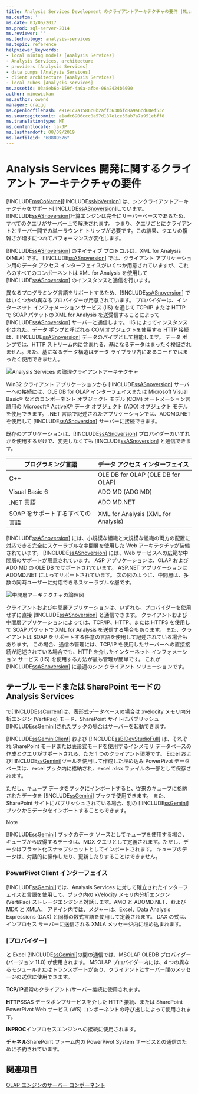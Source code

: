 ```yaml
---
title: Analysis Services Development のクライアントアーキテクチャの要件 |Microsoft Docs
ms.custom: ''
ms.date: 03/06/2017
ms.prod: sql-server-2014
ms.reviewer: ''
ms.technology: analysis-services
ms.topic: reference
helpviewer_keywords:
- local mining models [Analysis Services]
- Analysis Services, architecture
- providers [Analysis Services]
- data pumps [Analysis Services]
- client architecture [Analysis Services]
- local cubes [Analysis Services]
ms.assetid: 03a8eb6b-159f-4a0a-afbe-06a2424b6090
author: minewiskan
ms.author: owend
manager: craigg
ms.openlocfilehash: e91e1c7a1586c0b2aff3630bfd8a9a6cd60ef53c
ms.sourcegitcommit: a1adc6906ccc0a57d187e1ce35ab7a7a951ebff8
ms.translationtype: MT
ms.contentlocale: ja-JP
ms.lasthandoff: 08/09/2019
ms.locfileid: "68889576"
---
```

# <a name="client-architecture-requirements-for-analysis-services-development"></a>Analysis Services 開発に関するクライアント アーキテクチャの要件
  [!INCLUDE[msCoName](../../../includes/msconame-md.md)][!INCLUDE[ssNoVersion](../../../includes/ssnoversion-md.md)] は、シンクライアントアーキテクチャをサポート[!INCLUDE[ssASnoversion](../../../includes/ssasnoversion-md.md)]しています。 [!INCLUDE[ssASnoversion](../../../includes/ssasnoversion-md.md)]計算エンジンは完全にサーバーベースであるため、すべてのクエリがサーバー上で解決されます。 つまり、クエリごとにクライアントとサーバー間での単一ラウンド トリップが必要です。この結果、クエリの複雑さが増すにつれてパフォーマンスが変化します。  
  
 [!INCLUDE[ssASnoversion](../../../includes/ssasnoversion-md.md)] のネイティブ プロトコルは、XML for Analysis (XMLA) です。 [!INCLUDE[ssASnoversion](../../../includes/ssasnoversion-md.md)] では、クライアント アプリケーション用のデータ アクセス インターフェイスがいくつか用意されていますが、これらのすべてのコンポーネントは XML for Analysis を使用して [!INCLUDE[ssASnoversion](../../../includes/ssasnoversion-md.md)] のインスタンスと通信を行います。  
  
 異なるプログラミング言語をサポートするため、[!INCLUDE[ssASnoversion](../../../includes/ssasnoversion-md.md)] ではいくつかの異なるプロバイダーが用意されています。 プロバイダーは、インターネット インフォメーション サービス (IIS) を通じて TCP/IP または HTTP で SOAP パケットの XML for Analysis を送受信することによって [!INCLUDE[ssASnoversion](../../../includes/ssasnoversion-md.md)] サーバーと通信します。 IIS によってインスタンス化された、データ ポンプと呼ばれる COM オブジェクトを使用する HTTP 接続は、[!INCLUDE[ssASnoversion](../../../includes/ssasnoversion-md.md)] データのパイプとして機能します。 データ ポンプでは、HTTP ストリーム内に含まれる、基になるデータはまったく検証されません。また、基になるデータ構造はデータ ライブラリ内にあるコードではまったく使用できません。  
  
 ![Analysis Services の論理クライアントアーキテクチャ](https://docs.microsoft.com/analysis-services/analysis-services/dev-guide/media/as-clientarch9.gif "Analysis Services の論理クライアントアーキテクチャ")  
  
 Win32 クライアント アプリケーションから [!INCLUDE[ssASnoversion](../../../includes/ssasnoversion-md.md)] サーバーへの接続には、OLE DB for OLAP インターフェイスまたは Microsoft Visual Basic® などのコンポーネント オブジェクト モデル (COM) オートメーション言語用の Microsoft® ActiveX® データ オブジェクト (ADO) オブジェクト モデルを使用できます。 .NET 言語で記述されたアプリケーションでは、ADOMD.NET を使用して [!INCLUDE[ssASnoversion](../../../includes/ssasnoversion-md.md)] サーバーに接続できます。  
  
 既存のアプリケーションは、[!INCLUDE[ssASnoversion](../../../includes/ssasnoversion-md.md)] プロバイダーのいずれかを使用するだけで、変更しなくても [!INCLUDE[ssASnoversion](../../../includes/ssasnoversion-md.md)] と通信できます。  
  
|プログラミング言語|データ アクセス インターフェイス|  
|--------------------------|---------------------------|  
|C++|OLE DB for OLAP (OLE DB for OLAP)|  
|Visual Basic 6|ADO MD (ADO MD)|  
|.NET 言語|ADO MD.NET|  
|SOAP をサポートするすべての言語|XML for Analysis (XML for Analysis)|  
  
 [!INCLUDE[ssASnoversion](../../../includes/ssasnoversion-md.md)] には、小規模な組織と大規模な組織の両方の配置に対応できる完全にスケーラブルな中間層を使用した Web アーキテクチャが装備されています。 [!INCLUDE[ssASnoversion](../../../includes/ssasnoversion-md.md)] には、Web サービスへの広範な中間層のサポートが用意されています。 ASP アプリケーションは、OLAP および ADO MD の OLE DB でサポートされています。 ASP.NET アプリケーションは ADOMD.NET によってサポートされています。 次の図のように、中間層は、多数の同時ユーザーに対応できるスケーラブルな層です。  
  
 ![中間層アーキテクチャの論理図](https://docs.microsoft.com/analysis-services/analysis-services/dev-guide/media/as-midtierarch9.gif "中間層アーキテクチャの論理図")  
  
 クライアントおよび中間層アプリケーションは、いずれも、プロバイダーを使用せずに直接 [!INCLUDE[ssASnoversion](../../../includes/ssasnoversion-md.md)] と通信できます。 クライアントおよび中間層アプリケーションによっては、TCP/IP、HTTP、または HTTPS を使用して SOAP パケットで XML for Analysis を送信する場合もあります。 また、クライアントは SOAP をサポートする任意の言語を使用して記述されている場合もあります。 この場合、通信の管理には、TCP/IP を使用したサーバーへの直接接続が記述されている場合でも、HTTP を介したインターネット インフォメーション サービス (IIS) を使用する方法が最も管理が簡単です。 これが [!INCLUDE[ssASnoversion](../../../includes/ssasnoversion-md.md)] に最適のシン クライアント ソリューションです。  
  
## <a name="analysis-services-in-tabular-or-sharepoint-mode"></a>テーブル モードまたは SharePoint モードの Analysis Services  
 で[!INCLUDE[ssCurrent](../../../includes/sscurrent-md.md)]は、表形式データベースの場合は xvelocity メモリ内分析エンジン (VertiPaq) モード、SharePoint サイトにパブリッシュ[!INCLUDE[ssGemini](../../../includes/ssgemini-md.md)]されたブックの場合はサーバーを起動できます。  
  
 [!INCLUDE[ssGeminiClient](../../../includes/ssgeminiclient-md.md)] および [!INCLUDE[ssBIDevStudioFull](../../../includes/ssbidevstudiofull-md.md)] は、それぞれ SharePoint モードまたは表形式モードを使用するインメモリ データベースの作成とクエリがサポートされる、ただ 1 つのクライアント環境です。 Excel および[!INCLUDE[ssGemini](../../../includes/ssgemini-md.md)]ツールを使用して作成した埋め込み PowerPivot データベースは、excel ブック内に格納され、excel .xlsx ファイルの一部として保存されます。  
  
 ただし、キューブ データをブックにインポートすると、従来のキューブに格納されたデータを [!INCLUDE[ssGemini](../../../includes/ssgemini-md.md)] ブックで使用できます。 また、SharePoint サイトにパブリッシュされている場合、別の [!INCLUDE[ssGemini](../../../includes/ssgemini-md.md)] ブックからデータをインポートすることもできます。  
  
> [!NOTE]  
>  [!INCLUDE[ssGemini](../../../includes/ssgemini-md.md)] ブックのデータ ソースとしてキューブを使用する場合、キューブから取得するデータは、MDX クエリとして定義されます。ただし、データはフラット化スナップショットとしてインポートされます。 キューブのデータは、対話的に操作したり、更新したりすることはできません。  
  
### <a name="interfaces-for-powerpivot-client"></a>PowerPivot Client インターフェイス  
 [!INCLUDE[ssGemini](../../../includes/ssgemini-md.md)]では、Analysis Services に対して確立されたインターフェイスと言語を使用して、ブック内の xVelocity メモリ内分析エンジン (VertiPaq) ストレージエンジンと対話します。AMO と ADOMD.NET、および MDX と XMLA。 アドイン内では、メジャーは、Excel、Data Analysis Expressions (DAX) と同様の数式言語を使用して定義されます。 DAX の式は、インプロセス サーバーに送信される XMLA メッセージ内に埋め込まれます。  
  
### <a name="providers"></a>[プロバイダー]  
 と Excel [!INCLUDE[ssGemini](../../../includes/ssgemini-md.md)]の間の通信では、MSOLAP OLEDB プロバイダー (バージョン 11.0) が使用されます。 MSOLAP プロバイダー内には、4 つの異なるモジュールまたはトランスポートがあり、クライアントとサーバー間のメッセージの送信に使用できます。  
  
 **TCP/IP**通常のクライアント/サーバー接続に使用されます。  
  
 **HTTP**SSAS データポンプサービスを介した HTTP 接続、または SharePoint PowerPivot Web サービス (WS) コンポーネントの呼び出しによって使用されます。  
  
 **INPROC**インプロセスエンジンへの接続に使用されます。  
  
 **チャネル**SharePoint ファーム内の PowerPivot System サービスとの通信のために予約されています。  
  
## <a name="see-also"></a>関連項目  
 [OLAP エンジンのサーバー コンポーネント](olap-engine-server-components.md)  
  
  
